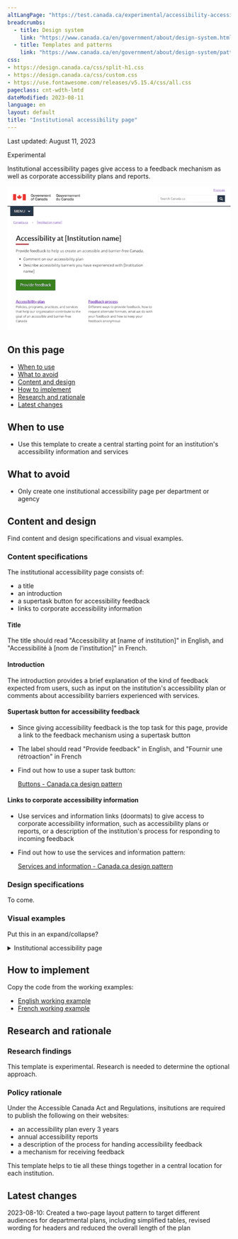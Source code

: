 ```yaml
---
altLangPage: "https://test.canada.ca/experimental/accessibility-accessibilite/plans-ministeriels.html"
breadcrumbs:
  - title: Design system
    link: "https://www.canada.ca/en/government/about/design-system.html"
  - title: Templates and patterns
    link: "https://www.canada.ca/en/government/about/design-system/pattern-library.html"
css:
- https://design.canada.ca/css/split-h1.css
- https://design.canada.ca/css/custom.css
- https://use.fontawesome.com/releases/v5.15.4/css/all.css
pageclass: cnt-wdth-lmtd
dateModified: 2023-08-11
language: en
layout: default
title: "Institutional accessibility page"
---
```

<!-- <h1 property="name" id="wb-cont" dir="ltr"><span class="stacked"><span>Institutional accessibility page</span>: <span>Canada.ca design system</span></span></h1> -->

<p class="small">Last updated: August 11, 2023</p>

<p><span class="label label-warning">Experimental</span></p>

Institutional accessibility pages give access to a feedback mechanism as well as corporate accessibility plans and reports.

<img src="./images/accessibility-landing-page-en.png" alt="Screen capture of the recommended template for an institutional accessibility page"> 

## On this page

*   [When to use](#when-to-use)
*   [What to avoid](#what-to-avoid)
*   [Content and design](#content-and-design)
*   [How to implement](#how)
*   [Research and rationale](#research)
*   [Latest changes](#latest)



## When to use

*   Use this template to create a central starting point for an institution's accessibility information and services



## What to avoid

*   Only create one institutional accessibility page per department or agency


  
## Content and design

Find content and design specifications and visual examples.


### Content specifications

The institutional accessibility page consists of:

- a title
- an introduction
- a supertask button for accessibility feedback 
- links to corporate accessibility information

#### Title

The title should read "Accessibility at \[name of institution]" in English, and "Accessibilité à \[nom de l'institution]" in French.

#### Introduction

The introduction provides a brief explanation of the kind of feedback expected from users, such as input on the institution's accessibility plan or comments about accessibility barriers experienced with services.

#### Supertask button for accessibility feedback

- Since giving accessibility feedback is the top task for this page, provide a link to the feedback mechanism using a supertask button
- The label should read "Provide feedback" in English, and "Fournir une rétroaction" in French
- Find out how to use a super task button: 

    [Buttons - Canada.ca design pattern](https://design.canada.ca/common-design-patterns/buttons.html)

#### Links to corporate accessibility information

- Use services and information links (doormats) to give access to corporate accessibility information, such as accessibility plans or reports, or a description of the institution's process for responding to incoming feedback
- Find out how to use the services and information pattern:

    [Services and information - Canada.ca design pattern](https://design.canada.ca/common-design-patterns/services-information.html)

<h3>Design specifications</h3>

To come. 

<h3>Visual examples</h3>

Put this in an expand/collapse?
<details>
  <summary>Institutional accessibility page</summary>
  <figure>
    <img src="./images/accessibility-landing-page-en.png">
    <figcaption>Screen capture of the recommended template for an institutional accessibility page</figcaption>
  </figure>
</details>

## How to implement

Copy the code from the working examples:
- [English working example](https://test.canada.ca/accessibility/accessibility.html)
- [French working example](https://test.canada.ca/accessibilite/accessibilite.html)

## Research and rationale

<h3>Research findings</h3>

This template is experimental. Research is needed to determine the optional approach. 

<h3>Policy rationale</h3>

Under the Accessible Canada Act and Regulations, insitutions are required to publish the following on their websites:

- an accessibility plan every 3 years
- annual accessibility reports
- a description of the process for handing accessibility feedback
- a mechanism for receiving feedback

This template helps to tie all these things together in a central location for each institution.



## Latest changes

2023-08-10: Created a two-page layout pattern to target different audiences for departmental plans, including simplified tables, revised wording for headers and reduced the overall length of the plan





